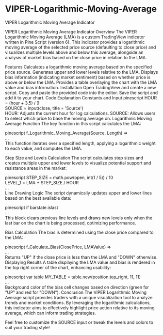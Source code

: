 # VIPER-Logarithmic-Moving-Average
VIPER Logarithmic Moving Average Indicator

VIPER Logarithmic Moving Average Indicator
Overview
The VIPER Logarithmic Moving Average (LMA) is a custom TradingView indicator written in Pine Script (version 6). This indicator provides a logarithmic moving average of the selected price source (defaulting to close price) and visualizes multiple levels above and below this average, alongside an analysis of market bias based on the close price in relation to the LMA.

Features
Calculates a logarithmic moving average based on the specified price source.
Generates upper and lower levels relative to the LMA.
Displays bias information (indicating market sentiment) based on whether price is above or below the LMA.
Provides a table overlaying the chart with the LMA value and bias information.
Installation
Open TradingView and create a new script.
Copy and paste the provided code into the editor.
Save the script and add it to your chart.
Code Explanation
Constants and Input
pinescript
HOUR = (hour + 3.5) / 9  
SOURCE = input(close, title = 'Source')  
HOUR: Adjusts the current hour for log calculations.
SOURCE: Allows users to select which price to base the moving average on.
Logarithmic Moving Average Function
The key function in this script calculates the LMA:

pinescript
f_Logarithmic_Moving_Average(Source, Length) =>  
    ...  
This function iterates over a specified length, applying a logarithmic weight to each value, and computes the LMA.

Step Size and Levels Calculation
The script calculates step sizes and creates multiple upper and lower levels to visualize potential support and resistance areas in the market:

pinescript
STEP_SIZE = math.pow(open, int(1 / 5)) / 10  
LEVEL_1 = LMA + STEP_SIZE / HOUR  
...  
Line Drawing Logic
The script dynamically updates upper and lower lines based on the best available data:

pinescript
if barstate.islast  
    ...  
This block clears previous line levels and draws new levels only when the last bar on the chart is being processed, optimizing performance.

Bias Calculation
The bias is determined using the close price compared to the LMA:

pinescript
f_Calculate_Bias(ClosePrice, LMAValue) =>  
    ...  
Returns "UP" if the close price is less than the LMA and "DOWN" otherwise.
Displaying Results
A table displaying the LMA value and bias is rendered in the top right corner of the chart, enhancing usability:

pinescript
var table MY_TABLE = table.new(position.top_right, 11, 11)  
...  
Background color of the bias cell changes based on direction (green for "UP" and red for "DOWN").
Conclusion
The VIPER Logarithmic Moving Average script provides traders with a unique visualization tool to analyze trends and market conditions. By leveraging the logarithmic calculations, this indicator aims to effectively highlight price action relative to its moving average, which can inform trading strategies.

Feel free to customize the SOURCE input or tweak the levels and colors to suit your trading style!
